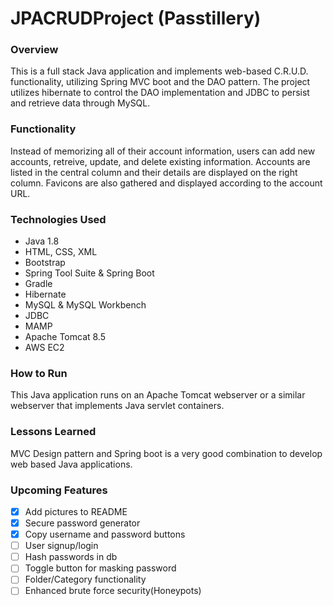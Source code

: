 # JPACRUDProject (Passtillery)

### Overview
This is a full stack Java application and implements web-based C.R.U.D. functionality, utilizing Spring MVC boot and the DAO pattern. The project utilizes hibernate to control the DAO implementation and JDBC to persist and retrieve data through MySQL.

### Functionality
Instead of memorizing all of their account information, users can add new accounts, retreive, update, and delete existing information. Accounts are listed in the central column and their details are displayed on the right column. Favicons are also gathered and displayed according to the account URL.

### Technologies Used
- Java 1.8
- HTML, CSS, XML
- Bootstrap
- Spring Tool Suite & Spring Boot
- Gradle
- Hibernate
- MySQL & MySQL Workbench
- JDBC
- MAMP
- Apache Tomcat 8.5
- AWS EC2

### How to Run
This Java application runs on an Apache Tomcat webserver or a similar webserver that implements Java servlet containers.

### Lessons Learned
MVC Design pattern and Spring boot is a very good combination to develop web based Java applications.

### Upcoming Features
- [x] Add pictures to README
- [x] Secure password generator
- [x] Copy username and password buttons
- [ ] User signup/login
- [ ] Hash passwords in db
- [ ] Toggle button for masking password
- [ ] Folder/Category functionality
- [ ] Enhanced brute force security(Honeypots)
